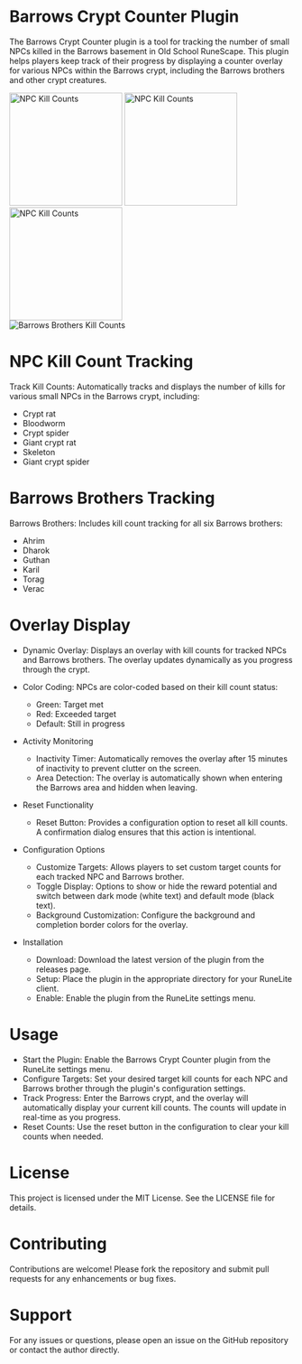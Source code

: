 # Barrows Crypt Counter Plugin

The Barrows Crypt Counter plugin is a tool for tracking the number of small NPCs killed in the Barrows basement in Old School RuneScape. This plugin helps players keep track of their progress by displaying a counter overlay for various NPCs within the Barrows crypt, including the Barrows brothers and other crypt creatures.

<img src="https://github.com/user-attachments/assets/c055acd8-fd7e-4ea8-aefd-7213dcd8bb5b" alt="NPC Kill Counts" width="200"/>
<img src="https://github.com/user-attachments/assets/babf10d9-a68c-4da0-b129-5a05ad23403b" alt="NPC Kill Counts" width="200"/>
<img src="https://github.com/user-attachments/assets/cdc18ecf-4ec5-4639-b53e-cabc88da8855" alt="NPC Kill Counts" width="200"/>
<br>
<img src="https://github.com/user-attachments/assets/bb4f2228-3af6-4c01-aaf4-f6eb3156dd67" alt="Barrows Brothers Kill Counts"/>

# NPC Kill Count Tracking
Track Kill Counts: Automatically tracks and displays the number of kills for various small NPCs in the Barrows crypt, including:
- Crypt rat
- Bloodworm
- Crypt spider
- Giant crypt rat
- Skeleton
- Giant crypt spider
# Barrows Brothers Tracking
Barrows Brothers: Includes kill count tracking for all six Barrows brothers:
- Ahrim
- Dharok
- Guthan
- Karil
- Torag
- Verac

# Overlay Display
- Dynamic Overlay: Displays an overlay with kill counts for tracked NPCs and Barrows brothers. The overlay updates dynamically as you progress through the crypt.
- Color Coding: NPCs are color-coded based on their kill count status:
   - Green: Target met
   - Red: Exceeded target
   - Default: Still in progress
- Activity Monitoring
   - Inactivity Timer: Automatically removes the overlay after 15 minutes of inactivity to prevent clutter on the screen.
   - Area Detection: The overlay is automatically shown when entering the Barrows area and hidden when leaving.
- Reset Functionality
    - Reset Button: Provides a configuration option to reset all kill counts. A confirmation dialog ensures that this action is intentional.
- Configuration Options
    - Customize Targets: Allows players to set custom target counts for each tracked NPC and Barrows brother.
    - Toggle Display: Options to show or hide the reward potential and switch between dark mode (white text) and default mode (black text).
    - Background Customization: Configure the background and completion border colors for the overlay.

- Installation
    - Download: Download the latest version of the plugin from the releases page.
    - Setup: Place the plugin in the appropriate directory for your RuneLite client.
    - Enable: Enable the plugin from the RuneLite settings menu.

# Usage
- Start the Plugin: Enable the Barrows Crypt Counter plugin from the RuneLite settings menu.
- Configure Targets: Set your desired target kill counts for each NPC and Barrows brother through the plugin's configuration settings.
- Track Progress: Enter the Barrows crypt, and the overlay will automatically display your current kill counts. The counts will update in real-time as you progress.
- Reset Counts: Use the reset button in the configuration to clear your kill counts when needed.

# License
This project is licensed under the MIT License. See the LICENSE file for details.

# Contributing
Contributions are welcome! Please fork the repository and submit pull requests for any enhancements or bug fixes.

# Support
For any issues or questions, please open an issue on the GitHub repository or contact the author directly.
